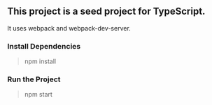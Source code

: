 ## This project is a seed project for TypeScript.

It uses webpack and webpack-dev-server.

### Install Dependencies
> npm install

### Run the Project
> npm start

